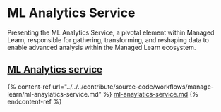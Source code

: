 # ML Analytics Service

Presenting the ML Analytics Service, a pivotal element within Managed Learn, responsible for gathering, transforming, and reshaping data to enable advanced analysis within the Managed Learn ecosystem.

## [ML Analytics service](../../../contribute/source-code/workflows/manage-learn/ml-anaylatics-service.md)

{% content-ref url="../../../contribute/source-code/workflows/manage-learn/ml-anaylatics-service.md" %}
[ml-anaylatics-service.md](../../../contribute/source-code/workflows/manage-learn/ml-anaylatics-service.md)
{% endcontent-ref %}
